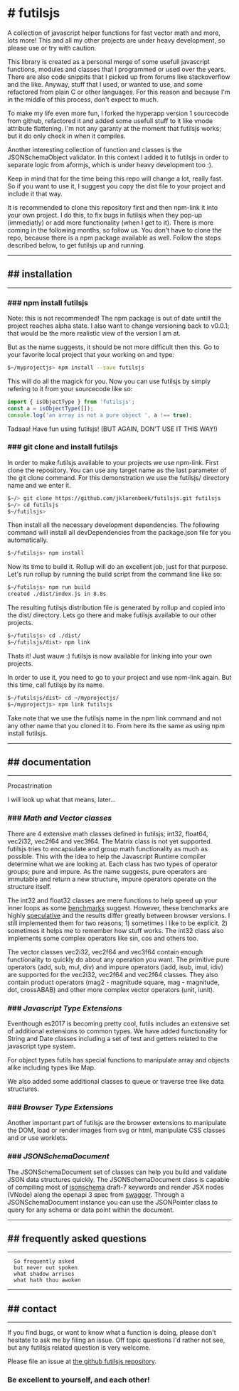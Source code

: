 # # futilsjs

A collection of javascript helper functions for fast vector math and more, lots more! This and all my other projects are under heavy development, so please use or try with caution.

This library is created as a personal merge of some usefull javascript functions, modules and classes that I programmed or used over the years. There are also code snippits that I picked up from forums like stackoverflow and the like. Anyway, stuff that I used, or wanted to use, and some refactored from plain C or other languages. For this reason and because I'm in the middle of this process, don't expect to much.

To make my life even more fun, I forked the hyperapp version 1 sourcecode from github, refactored it and added some usefull stuff to it like vnode attribute flattening. I'm not any garanty at the moment that futilsjs works; but it do only check in when it compiles.

Another interesting collection of function and classes is the JSONSchemaObject validator. In this context I added it to futilsjs in order to separate logic from aformjs, which is under heavy development too :).

Keep in mind that for the time being this repo will change a lot, really fast. So if you want to use it, I suggest you copy the dist file to your project and include it that way.

It is recommended to clone this repository first and then npm-link it into your own project. I do this, to fix bugs in futilsjs when they pop-up (immediatly) or add more functionality (when I get to it). There is more coming in the following months, so follow us. You don't have to clone the repo, because there is a npm package available as well. Follow the steps described below, to get futilsjs up and running.

---
## ## installation
---

### ### npm install futilsjs

Note: this is not recommended! The npm package is out of date untill the project reaches alpha state. I also want to change versioning back to v0.0.1; that would be the more realistic view of the version I am at.

But as the name suggests, it should be not more difficult then this. Go to your favorite local project that your working on and type:

```sh
$~/myprojectjs> npm install --save futilsjs
```

This will do all the magick for you. Now you can use futilsjs by simply refering to it from your sourcecode like so:

```js
import { isObjectType } from 'futilsjs';
const a = isObjectType([]);
console.log('an array is not a pure object ', a !== true);
```

Tadaaa! Have fun using futilsjs! (BUT AGAIN, DON'T USE IT THIS WAY!)

### ### git clone and install futilsjs

In order to make futilsjs available to your projects we use npm-link. First clone the repository. You can use any target name as the last parameter of the git clone command. For this demonstration we use the futilsjs/ directory name and we enter it.

```sh
$~/> git clone https://github.com/jklarenbeek/futilsjs.git futilsjs
$~/> cd futilsjs
$~/futilsjs>
```

Then install all the necessary development dependencies. The following command will install all devDependencies from the package.json file for you automatically.

```sh
$~/futilsjs> npm install
```

Now its time to build it. Rollup will do an excellent job, just for that purpose. Let's run rollup by running the build script from the command line like so:

```sh
$~/futilsjs> npm run build
created ./dist/index.js in 8.8s
```

The resulting futilsjs distribution file is generated by rollup and copied into the dist/ directory. Lets go there and make futilsjs available to our other projects.

```sh
$~/futilsjs> cd ./dist/
$~/futilsjs/dist> npm link
```

Thats it! Just wauw :) futilsjs is now available for linking into your own projects.

In order to use it, you need to go to your project and use npm-link again. But this time, call futilsjs by its name.

```sh
$~/futilsjs/dist> cd ~/myprojectjs/
$~/myprojectjs> npm link futilsjs
```

Take note that we use the futilsjs name in the npm link command and not any other name that you cloned it to. From here its the same as using npm install futilsjs.

---
## ## documentation
---

Procastrination

I will look up what that means, later...

### ### *Math and Vector classes*

There are 4 extensive math classes defined in futilsjs; int32, float64, vec2i32, vec2f64 and vec3f64. The Matrix class is not yet supported. futilsjs tries to encapsulate and group math functionality as much as possible. This with the idea to help the Javascript Runtime compiler determine what we are looking at. Each class has two types of operator groups; pure and impure. As the name suggests, pure operators are immutable and return a new structure, impure operators operate on the structure itself.

The int32 and float32 classes are mere functions to help speed up your inner loops as some [benchmarks](https://jsperf.com/math-hypot-vs-math-sqrt/7) suggest. However, these benchmarks are highly [speculative](https://mrale.ph/blog/2014/02/23/the-black-cat-of-microbenchmarks.html) and the results differ greatly between browser versions. I still implemented them for two reasons; 1) sometimes I like to be explicit. 2) sometimes it helps me to remember how stuff works. The int32 class also implements some complex operators like sin, cos and others too.

The vector classes vec2i32, vec2f64 and vec3f64 contain enough functionality to quickly do about any operation you want. The primitive pure operators (add, sub, mul, div) and impure operators (iadd, isub, imul, idiv) are supported for the vec2i32, vec2f64 and vec2f64 classes. They also contain product operators (mag2 - magnitude square, mag - magnitude, dot, crossABAB) and other more complex vector operators (unit, iunit).

### ### *Javascript Type Extensions*

Eventhough es2017 is becoming pretty cool, futils includes an extensive set of additional extensions to common types. We have added functionality for String and Date classes including a set of test and getters related to the javascript type system.

For object types futils has special functions to manipulate array and objects alike including types like Map.

We also added some additional classes to queue or traverse tree like data structures.

### ### *Browser Type Extensions*

Another important part of futilsjs are the browser extensions to manipulate the DOM, load or render images from svg or html, manipulate CSS classes and or use worklets.

### ### *JSONSchemaDocument*

The JSONSchemaDocument set of classes can help you build and validate JSON data structures quickly. The JSONSchemaDocument class is capable of compiling most of [jsonschema](https://ajv.js.org/keywords.html) draft-7 keywords and render JSX nodes (VNode) along the openapi 3 spec from [swagger](https://swagger.io/specification/#xmlObject). Through a JSONSchemaDocument instance you can use the JSONPointer class to query for any schema or data point within the document.

---
## ## frequently asked questions
---

```
  So frequently asked
  but never out spoken
  what shadow arrises
  what hath thou awoken
```

---
## ## contact
---

If you find bugs, or want to know what a function is doing, please don't hesitate to ask me by filing an issue. Off topic questions I'd rather not see, but any futilsjs related question is very welcome.

Please file an issue at [the github futilsjs repository](https://github.com/jklarenbeek/futilsjs/issues).

### Be excellent to yourself, and each other!
